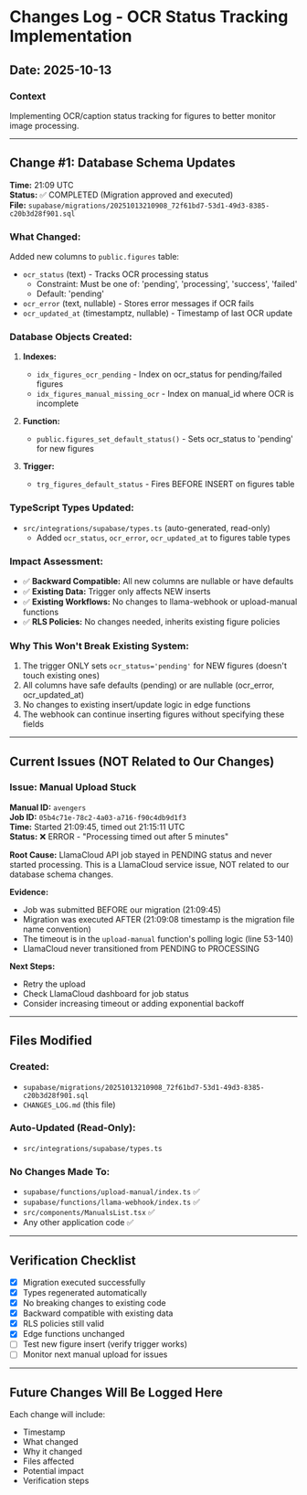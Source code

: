 # Changes Log - OCR Status Tracking Implementation

## Date: 2025-10-13

### Context
Implementing OCR/caption status tracking for figures to better monitor image processing.

---

## Change #1: Database Schema Updates
**Time:** 21:09 UTC  
**Status:** ✅ COMPLETED (Migration approved and executed)  
**File:** `supabase/migrations/20251013210908_72f61bd7-53d1-49d3-8385-c20b3d28f901.sql`

### What Changed:
Added new columns to `public.figures` table:
- `ocr_status` (text) - Tracks OCR processing status
  - Constraint: Must be one of: 'pending', 'processing', 'success', 'failed'
  - Default: 'pending'
- `ocr_error` (text, nullable) - Stores error messages if OCR fails
- `ocr_updated_at` (timestamptz, nullable) - Timestamp of last OCR update

### Database Objects Created:
1. **Indexes:**
   - `idx_figures_ocr_pending` - Index on ocr_status for pending/failed figures
   - `idx_figures_manual_missing_ocr` - Index on manual_id where OCR is incomplete

2. **Function:**
   - `public.figures_set_default_status()` - Sets ocr_status to 'pending' for new figures

3. **Trigger:**
   - `trg_figures_default_status` - Fires BEFORE INSERT on figures table

### TypeScript Types Updated:
- `src/integrations/supabase/types.ts` (auto-generated, read-only)
  - Added `ocr_status`, `ocr_error`, `ocr_updated_at` to figures table types

### Impact Assessment:
- ✅ **Backward Compatible:** All new columns are nullable or have defaults
- ✅ **Existing Data:** Trigger only affects NEW inserts
- ✅ **Existing Workflows:** No changes to llama-webhook or upload-manual functions
- ✅ **RLS Policies:** No changes needed, inherits existing figure policies

### Why This Won't Break Existing System:
1. The trigger ONLY sets `ocr_status='pending'` for NEW figures (doesn't touch existing ones)
2. All columns have safe defaults (pending) or are nullable (ocr_error, ocr_updated_at)
3. No changes to existing insert/update logic in edge functions
4. The webhook can continue inserting figures without specifying these fields

---

## Current Issues (NOT Related to Our Changes)

### Issue: Manual Upload Stuck
**Manual ID:** `avengers`  
**Job ID:** `05b4c71e-78c2-4a03-a716-f90c4db9d1f3`  
**Time:** Started 21:09:45, timed out 21:15:11 UTC  
**Status:** ❌ ERROR - "Processing timed out after 5 minutes"

**Root Cause:** LlamaCloud API job stayed in PENDING status and never started processing. This is a LlamaCloud service issue, NOT related to our database schema changes.

**Evidence:**
- Job was submitted BEFORE our migration (21:09:45)
- Migration was executed AFTER (21:09:08 timestamp is the migration file name convention)
- The timeout is in the `upload-manual` function's polling logic (line 53-140)
- LlamaCloud never transitioned from PENDING to PROCESSING

**Next Steps:**
- Retry the upload
- Check LlamaCloud dashboard for job status
- Consider increasing timeout or adding exponential backoff

---

## Files Modified

### Created:
- `supabase/migrations/20251013210908_72f61bd7-53d1-49d3-8385-c20b3d28f901.sql`
- `CHANGES_LOG.md` (this file)

### Auto-Updated (Read-Only):
- `src/integrations/supabase/types.ts`

### No Changes Made To:
- `supabase/functions/upload-manual/index.ts` ✅
- `supabase/functions/llama-webhook/index.ts` ✅
- `src/components/ManualsList.tsx` ✅
- Any other application code ✅

---

## Verification Checklist

- [x] Migration executed successfully
- [x] Types regenerated automatically
- [x] No breaking changes to existing code
- [x] Backward compatible with existing data
- [x] RLS policies still valid
- [x] Edge functions unchanged
- [ ] Test new figure insert (verify trigger works)
- [ ] Monitor next manual upload for issues

---

## Future Changes Will Be Logged Here

Each change will include:
- Timestamp
- What changed
- Why it changed
- Files affected
- Potential impact
- Verification steps
